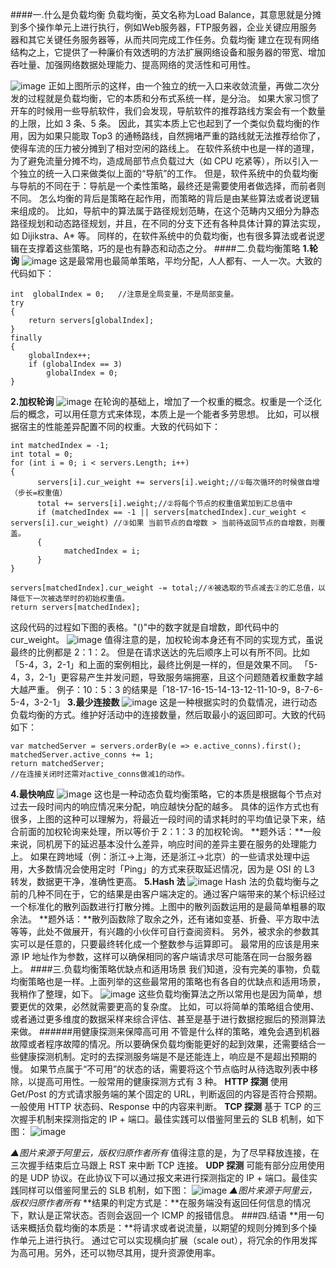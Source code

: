 
####一.什么是负载均衡
负载均衡，英文名称为Load Balance，其意思就是分摊到多个操作单元上进行执行，例如Web服务器，FTP服务器，企业关键应用服务器和其它关键任务服务器等，从而共同完成工作任务。负载均衡 建立在现有网络结构之上，它提供了一种廉价有效透明的方法扩展网络设备和服务器的带宽、增加吞吐量、加强网络数据处理能力、提高网络的灵活性和可用性。

![image](http://upload-images.jianshu.io/upload_images/6943526-c4835e06f525f8ff?imageMogr2/auto-orient/strip%7CimageView2/2/w/1240)
正如上图所示的这样，由一个独立的统一入口来收敛流量，再做二次分发的过程就是负载均衡，它的本质和分布式系统一样，是分治。 
如果大家习惯了开车的时候用一些导航软件，我们会发现，导航软件的推荐路线方案会有一个数量的上限，比如 3 条、5 条。
因此，其实本质上它也起到了一个类似负载均衡的作用，因为如果只能取 Top3 的通畅路线，自然拥堵严重的路线就无法推荐给你了，使得车流的压力被分摊到了相对空闲的路线上。
在软件系统中也是一样的道理，为了避免流量分摊不均，造成局部节点负载过大（如 CPU 吃紧等），所以引入一个独立的统一入口来做类似上面的“导航”的工作。
但是，软件系统中的负载均衡与导航的不同在于：导航是一个柔性策略，最终还是需要使用者做选择，而前者则不同。
怎么均衡的背后是策略在起作用，而策略的背后是由某些算法或者说逻辑来组成的。
比如，导航中的算法属于路径规划范畴，在这个范畴内又细分为静态路径规划和动态路径规划，并且，在不同的分支下还有各种具体计算的算法实现，如 Dijikstra、A* 等。
同样的，在软件系统中的负载均衡，也有很多算法或者说逻辑在支撑着这些策略，巧的是也有静态和动态之分。
####二.负载均衡策略
**1.轮询**
![image](http://upload-images.jianshu.io/upload_images/6943526-64dcf9fbc4b52bf9?imageMogr2/auto-orient/strip%7CimageView2/2/w/1240)
这是最常用也最简单策略，平均分配，人人都有、一人一次。大致的代码如下：
```
int  globalIndex = 0;   //注意是全局变量，不是局部变量。
try
{
    return servers[globalIndex];
}
finally
{
    globalIndex++;
    if (globalIndex == 3)
        globalIndex = 0;
}
```
**2.加权轮询**
![image](http://upload-images.jianshu.io/upload_images/6943526-1c5fab0644309420?imageMogr2/auto-orient/strip%7CimageView2/2/w/1240)
在轮询的基础上，增加了一个权重的概念。权重是一个泛化后的概念，可以用任意方式来体现，本质上是一个能者多劳思想。
比如，可以根据宿主的性能差异配置不同的权重。大致的代码如下：
```
int matchedIndex = -1;
int total = 0;
for (int i = 0; i < servers.Length; i++)
{
      servers[i].cur_weight += servers[i].weight;//①每次循环的时候做自增（步长=权重值）
      total += servers[i].weight;//②将每个节点的权重值累加到汇总值中
      if (matchedIndex == -1 || servers[matchedIndex].cur_weight < servers[i].cur_weight) //③如果 当前节点的自增数 > 当前待返回节点的自增数，则覆盖。
      {
            matchedIndex = i;
      }
}

servers[matchedIndex].cur_weight -= total;//④被选取的节点减去②的汇总值，以降低下一次被选举时的初始权重值。
return servers[matchedIndex];
```
这段代码的过程如下图的表格。"()"中的数字就是自增数，即代码中的 cur_weight。
![image](http://upload-images.jianshu.io/upload_images/6943526-5f13e50e08db4f3a?imageMogr2/auto-orient/strip%7CimageView2/2/w/1240)
值得注意的是，加权轮询本身还有不同的实现方式，虽说最终的比例都是 2：1：2。
但是在请求送达的先后顺序上可以有所不同。比如「5-4，3，2-1」和上面的案例相比，最终比例是一样的，但是效果不同。
「5-4，3，2-1」更容易产生并发问题，导致服务端拥塞，且这个问题随着权重数字越大越严重。
例子：10：5：3 的结果是「18-17-16-15-14-13-12-11-10-9，8-7-6-5-4，3-2-1」
**3.最少连接数**
![image](http://upload-images.jianshu.io/upload_images/6943526-6421da7f3df64b56?imageMogr2/auto-orient/strip%7CimageView2/2/w/1240)
这是一种根据实时的负载情况，进行动态负载均衡的方式。维护好活动中的连接数量，然后取最小的返回即可。大致的代码如下：
```
var matchedServer = servers.orderBy(e => e.active_conns).first();
matchedServer.active_conns += 1;
return matchedServer;
//在连接关闭时还需对active_conns做减1的动作。
```
**4.最快响应**
![image](http://upload-images.jianshu.io/upload_images/6943526-c322e52371f0263d?imageMogr2/auto-orient/strip%7CimageView2/2/w/1240)
这也是一种动态负载均衡策略，它的本质是根据每个节点对过去一段时间内的响应情况来分配，响应越快分配的越多。
具体的运作方式也有很多，上图的这种可以理解为，将最近一段时间的请求耗时的平均值记录下来，结合前面的加权轮询来处理，所以等价于 2：1：3 的加权轮询。 
**题外话：**一般来说，同机房下的延迟基本没什么差异，响应时间的差异主要在服务的处理能力上。
如果在跨地域（例：浙江->上海，还是浙江->北京）的一些请求处理中运用，大多数情况会使用定时「Ping」的方式来获取延迟情况，因为是 OSI 的 L3 转发，数据更干净，准确性更高。 
**5.Hash 法**
![image](http://upload-images.jianshu.io/upload_images/6943526-50735a3b53eaa771?imageMogr2/auto-orient/strip%7CimageView2/2/w/1240)
Hash 法的负载均衡与之前的几种不同在于，它的结果是由客户端决定的。通过客户端带来的某个标识经过一个标准化的散列函数进行打散分摊。上图中的散列函数运用的是最简单粗暴的取余法。
**题外话：**散列函数除了取余之外，还有诸如变基、折叠、平方取中法等等，此处不做展开，有兴趣的小伙伴可自行查阅资料。
另外，被求余的参数其实可以是任意的，只要最终转化成一个整数参与运算即可。
最常用的应该是用来源 IP 地址作为参数，这样可以确保相同的客户端请求尽可能落在同一台服务器上。
####三.负载均衡策略优缺点和适用场景
我们知道，没有完美的事物，负载均衡策略也是一样。上面列举的这些最常用的策略也有各自的优缺点和适用场景，我稍作了整理，如下。
![image](http://upload-images.jianshu.io/upload_images/6943526-a8c4ce1b9239c258?imageMogr2/auto-orient/strip%7CimageView2/2/w/1240)
这些负载均衡算法之所以常用也是因为简单，想要更优的效果，必然就需要更高的复杂度。
比如，可以将简单的策略组合使用、或者通过更多维度的数据采样来综合评估、甚至是基于进行数据挖掘后的预测算法来做。 
######用健康探测来保障高可用
不管是什么样的策略，难免会遇到机器故障或者程序故障的情况。所以要确保负载均衡能更好的起到效果，还需要结合一些健康探测机制。定时的去探测服务端是不是还能连上，响应是不是超出预期的慢。
如果节点属于“不可用”的状态的话，需要将这个节点临时从待选取列表中移除，以提高可用性。一般常用的健康探测方式有 3 种。 
**HTTP 探测**
使用 Get/Post 的方式请求服务端的某个固定的 URL，判断返回的内容是否符合预期。一般使用 HTTP 状态码、Response 中的内容来判断。 
**TCP 探测**
基于 TCP 的三次握手机制来探测指定的 IP + 端口。最佳实践可以借鉴阿里云的 SLB 机制，如下图：
![image](http://upload-images.jianshu.io/upload_images/6943526-12ee047fae9a66d0?imageMogr2/auto-orient/strip%7CimageView2/2/w/1240)

*▲图片来源于阿里云，版权归原作者所有*
值得注意的是，为了尽早释放连接，在三次握手结束后立马跟上 RST 来中断 TCP 连接。
**UDP 探测**
可能有部分应用使用的是 UDP 协议。在此协议下可以通过报文来进行探测指定的 IP + 端口。最佳实践同样可以借鉴阿里云的 SLB 机制，如下图：
![image](http://upload-images.jianshu.io/upload_images/6943526-4cf721065c13c4ca?imageMogr2/auto-orient/strip%7CimageView2/2/w/1240)
*▲图片来源于阿里云，版权归原作者所有*
**结果的判定方式是：**在服务端没有返回任何信息的情况下，默认是正常状态。否则会返回一个 ICMP 的报错信息。
###四.结语
**用一句话来概括负载均衡的本质是：**将请求或者说流量，以期望的规则分摊到多个操作单元上进行执行。
通过它可以实现横向扩展（scale out），将冗余的作用发挥为高可用。另外，还可以物尽其用，提升资源使用率。

